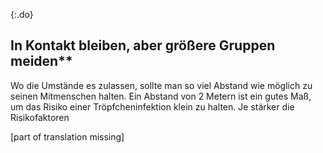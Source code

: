 {:.do}
## In Kontakt bleiben, aber größere Gruppen meiden**

Wo die Umstände es zulassen, sollte man so viel Abstand wie möglich zu seinen Mitmenschen halten.  Ein Abstand von 2 Metern ist ein gutes Maß, um das Risiko einer Tröpfcheninfektion klein zu halten.
Je stärker die Risikofaktoren

[part of translation missing]
